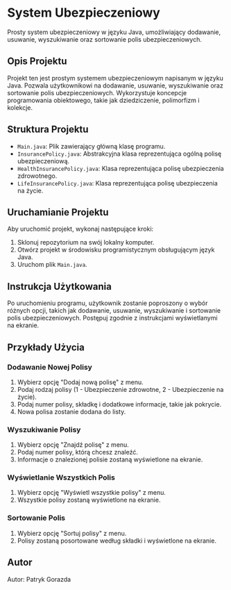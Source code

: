 # System Ubezpieczeniowy

Prosty system ubezpieczeniowy w języku Java, umożliwiający dodawanie, usuwanie, wyszukiwanie oraz sortowanie polis ubezpieczeniowych.

## Opis Projektu

Projekt ten jest prostym systemem ubezpieczeniowym napisanym w języku Java. Pozwala użytkownikowi na dodawanie, usuwanie, wyszukiwanie oraz sortowanie polis ubezpieczeniowych. Wykorzystuje koncepcje programowania obiektowego, takie jak dziedziczenie, polimorfizm i kolekcje.

## Struktura Projektu

- `Main.java`: Plik zawierający główną klasę programu.
- `InsurancePolicy.java`: Abstrakcyjna klasa reprezentująca ogólną polisę ubezpieczeniową.
- `HealthInsurancePolicy.java`: Klasa reprezentująca polisę ubezpieczenia zdrowotnego.
- `LifeInsurancePolicy.java`: Klasa reprezentująca polisę ubezpieczenia na życie.

## Uruchamianie Projektu

Aby uruchomić projekt, wykonaj następujące kroki:

1. Sklonuj repozytorium na swój lokalny komputer.
2. Otwórz projekt w środowisku programistycznym obsługującym język Java.
3. Uruchom plik `Main.java`.

## Instrukcja Użytkowania

Po uruchomieniu programu, użytkownik zostanie poproszony o wybór różnych opcji, takich jak dodawanie, usuwanie, wyszukiwanie i sortowanie polis ubezpieczeniowych. Postępuj zgodnie z instrukcjami wyświetlanymi na ekranie.

## Przykłady Użycia

### Dodawanie Nowej Polisy
1. Wybierz opcję "Dodaj nową polisę" z menu.
2. Podaj rodzaj polisy (1 - Ubezpieczenie zdrowotne, 2 - Ubezpieczenie na życie).
3. Podaj numer polisy, składkę i dodatkowe informacje, takie jak pokrycie.
4. Nowa polisa zostanie dodana do listy.

### Wyszukiwanie Polisy
1. Wybierz opcję "Znajdź polisę" z menu.
2. Podaj numer polisy, którą chcesz znaleźć.
3. Informacje o znalezionej polisie zostaną wyświetlone na ekranie.

### Wyświetlanie Wszystkich Polis
1. Wybierz opcję "Wyświetl wszystkie polisy" z menu.
2. Wszystkie polisy zostaną wyświetlone na ekranie.

### Sortowanie Polis
1. Wybierz opcję "Sortuj polisy" z menu.
2. Polisy zostaną posortowane według składki i wyświetlone na ekranie.

## Autor

Autor: Patryk Gorazda